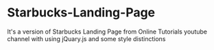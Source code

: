 # Starbucks-Landing-Page

It's a version of Starbucks Landing Page from Online Tutorials youtube channel with using jQuary.js and some style distinctions

